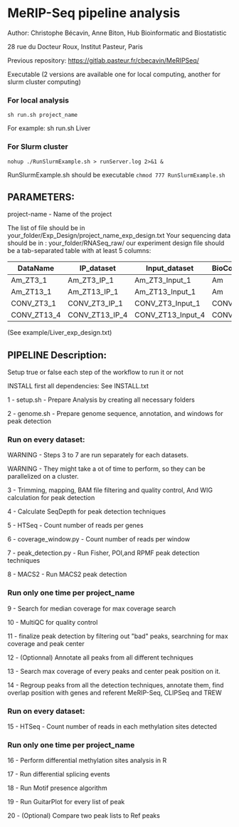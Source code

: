 # MeRIP-Seq pipeline analysis

Author: Christophe Bécavin, Anne Biton, Hub Bioinformatic and Biostatistic

28 rue du Docteur Roux, Institut Pasteur, Paris

Previous repository: https://gitlab.pasteur.fr/cbecavin/MeRIPSeq/

Executable (2 versions are available one for local computing, another for slurm cluster computing)
### For local analysis

`sh run.sh project_name`

For example: sh run.sh Liver

### For Slurm cluster

`nohup ./RunSlurmExample.sh > runServer.log 2>&1 &`

RunSlurmExample.sh should be executable `chmod 777 RunSlurmExample.sh`

## PARAMETERS:

project-name   -  Name of the project

The list of file should be in your_folder/Exp_Design/project_name_exp_design.txt
Your sequencing data should be in : your_folder/RNASeq_raw/
our experiment design file should be a tab-separated table with at least 5 columns:

|DataName|	IP_dataset|	Input_dataset|	BioCond|	Seq|
| ------ | ------ | ------ | ------ | ------ |
|Am_ZT3_1|	Am_ZT3_IP_1|	Am_ZT3_Input_1|	Am|	1|
|Am_ZT13_1|	Am_ZT13_IP_1|	Am_ZT13_Input_1|	Am|	2|
|CONV_ZT3_1|	CONV_ZT3_IP_1|	CONV_ZT3_Input_1|	CONV|	1|
|CONV_ZT13_4|	CONV_ZT13_IP_4|	CONV_ZT13_Input_4|	CONV|	2|

(See example/Liver_exp_design.txt)

## PIPELINE Description:

Setup true or false each step of the workflow to run it or not

INSTALL first all dependencies: See INSTALL.txt

1 - setup.sh - Prepare Analysis by creating all necessary folders

2 - genome.sh - Prepare genome sequence, annotation, and windows for peak detection

### Run on every dataset:

WARNING - Steps 3 to 7 are run separately for each datasets.

WARNING - They might take a ot of time to perform, so they can be parallelized on a cluster.

3 - Trimming, mapping, BAM file filtering and quality control, And WIG calculation for peak detection

4 - Calculate SeqDepth for peak detection techniques

5 - HTSeq - Count number of reads per genes

6 - coverage_window.py - Count number of reads per window

7 - peak_detection.py - Run Fisher, POI,and RPMF peak detection techniques

8 - MACS2 - Run MACS2 peak detection

### Run only one time per project_name

9 - Search for median coverage for max coverage search

10 - MultiQC for quality control

11 - finalize peak detection by filtering out "bad" peaks, searchning for max coverage and peak center

12 - (Optionnal) Annotate all peaks from all different techniques

13 - Search max coverage of every peaks and center peak position on it.

14 - Regroup peaks from all the detection techniques, annotate them, find overlap position with genes and referent MeRIP-Seq, CLIPSeq and TREW

### Run on every dataset:

15 - HTSeq - Count number of reads in each methylation sites detected

### Run only one time per project_name

16 - Perform differential methylation sites analysis in R

17 - Run differential splicing events

18 - Run Motif presence algorithm

19 - Run GuitarPlot for every list of peak

20 - (Optional) Compare two peak lists to Ref peaks
